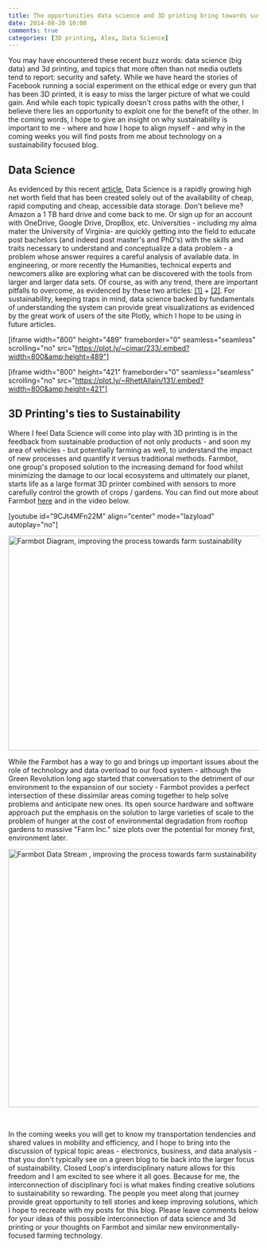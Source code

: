 ```yaml
---
title: The opportunities data science and 3D printing bring towards sustainability
date: 2014-08-20 10:00
comments: true
categories: [3D printing, Alex, Data Science]
---
```

You may have encountered these recent buzz words: data science (big data) and 3d printing, and topics that more often than not media outlets tend to report: security and safety. While we have heard the stories of Facebook running a social experiment on the ethical edge or every gun that has been 3D printed, it is easy to miss the larger picture of what we could gain. And while each topic typically doesn't cross paths with the other, I believe there lies an opportunity to exploit one for the benefit of the other. In the coming words, I hope to give an insight on why sustainability is important to me - where and how I hope to align myself - and why in the coming weeks you will find posts from me about technology on a sustainability focused blog.
<h2>Data Science</h2>
As evidenced by this recent <a title="WSJ - Big Data Scientists" href="http://online.wsj.com/articles/academic-researchers-find-lucrative-work-as-big-data-scientists-1407543088" target="_blank">article</a>, Data Science is a rapidly growing high net worth field that has been created solely out of the availability of cheap, rapid computing and cheap, accessible data storage. Don't believe me? Amazon a 1 TB hard drive and come back to me. Or sign up for an account with OneDrive, Google Drive, DropBox, etc. Universities - including my alma mater the University of Virginia- are quickly getting into the field to educate post bachelors (and indeed post master's and PhD's) with the skills and traits necessary to understand and conceptualize a data problem - a problem whose answer requires a careful analysis of available data. In engineering, or more recently the Humanities, technical experts and newcomers alike are exploring what can be discovered with the tools from larger and larger data sets. Of course, as with any trend, there are important pitfalls to overcome, as evidenced by these two articles: <a title="Traps in Big Data Analysis" href="http://scholar.harvard.edu/files/gking/files/0314policyforumff.pdf" target="_blank">[1]</a> + <a title="Nine Problems with Big Data" href="http://www.nytimes.com/2014/04/07/opinion/eight-no-nine-problems-with-big-data.html?_r=0" target="_blank">[2]</a>. For sustainability, keeping traps in mind, data science backed by fundamentals of understanding the system can provide great visualizations as evidenced by the great work of users of the site Plotly, which I hope to be using in future articles.

[iframe width="800" height="489" frameborder="0" seamless="seamless" scrolling="no" src="https://plot.ly/~cimar/233/.embed?width=800&amp;height=489"]

[iframe width="800" height="421" frameborder="0" seamless="seamless" scrolling="no" src="https://plot.ly/~RhettAllain/131/.embed?width=800&amp;height=421"]
<h2>3D Printing's ties to Sustainability</h2>
Where I feel Data Science will come into play with 3D printing is in the feedback from sustainable production of not only products - and soon my area of vehicles - but potentially farming as well, to understand the impact of new processes and quantify it versus traditional methods. Farmbot, one group's proposed solution to the increasing demand for food whilst minimizing the damage to our local ecosystems and ultimately our planet, starts life as a large format 3D printer combined with sensors to more carefully control the growth of crops / gardens. You can find out more about Farmbot <a title="Frambot 3D Farming Printer" href="http://3dprint.com/12325/farmbot-3d-farming-printer/" target="_blank">here</a> and in the video below.

[youtube id="9CJt4MFn22M" align="center" mode="lazyload" autoplay="no"]

<a href="http://3dprint.com/wp-content/uploads/2014/08/farmbot2.jpg"><img class="aligncenter" src="http://3dprint.com/wp-content/uploads/2014/08/farmbot2.jpg" alt="Farmbot Diagram, improving the process towards farm sustainability" width="858" height="432" /></a>

While the Farmbot has a way to go and brings up important issues about the role of technology and data overload to our food system - although the Green Revolution long ago started that conversation to the detriment of our environment to the expansion of our society - Farmbot provides a perfect intersection of these dissimilar areas coming together to help solve problems and anticipate new ones. Its open source hardware and software approach put the emphasis on the solution to large varieties of scale to the problem of hunger at the cost of environmental degradation from rooftop gardens to massive "Farm Inc." size plots over the potential for money first, environment later.

<a href="http://3dprint.com/wp-content/uploads/2014/08/farmbot3.jpg"><img class="aligncenter" src="http://3dprint.com/wp-content/uploads/2014/08/farmbot3.jpg" alt="Farmbot Data Stream , improving the process towards farm sustainability" width="941" height="520" /></a>

&nbsp;

In the coming weeks you will get to know my transportation tendencies and shared values in mobility and efficiency, and I hope to bring into the discussion of typical topic areas - electronics, business, and data analysis - that you don't typically see on a green blog to tie back into the larger focus of sustainability. Closed Loop's interdisciplinary nature allows for this freedom and I am excited to see where it all goes. Because for me, the interconnection of disciplinary foci is what makes finding creative solutions to sustainability so rewarding. The people you meet along that journey provide great opportunity to tell stories and keep improving solutions, which I hope to recreate with my posts for this blog. Please leave comments below for your ideas of this possible interconnection of data science and 3d printing or your thoughts on Farmbot and similar new environmentally-focused farming technology.

&nbsp;
